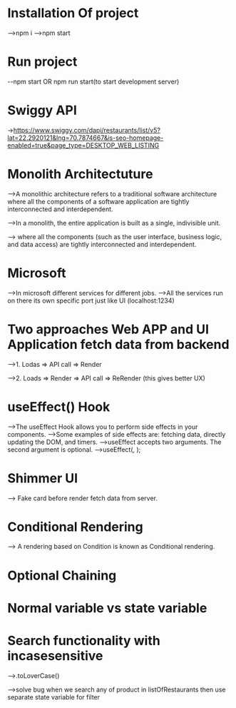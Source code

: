 # Installation Of project
  -->npm i
  -->npm start    

# Run project
  --npm start OR npm run start(to start development server)

# Swiggy API
->https://www.swiggy.com/dapi/restaurants/list/v5?lat=22.2920121&lng=70.7874667&is-seo-homepage-enabled=true&page_type=DESKTOP_WEB_LISTING

# Monolith Architectuture
  -->A monolithic architecture refers to a traditional software architecture where all the components of a software application are tightly interconnected and interdependent. 

  -->In a monolith, the entire application is built as a single, indivisible unit. 

  --> where all the components (such as the user interface, business logic, and data access) are tightly interconnected and interdependent.

# Microsoft
  -->In microsoft different services for different jobs.
  -->All the services run on there its own specific port just like UI (localhost:1234)

# Two approaches Web APP and UI Application fetch data from backend

  -->1. Lodas => API call => Render

  -->2. Loads => Render => API call => ReRender (this gives better UX)

# useEffect()  Hook
 -->The useEffect Hook allows you to perform side effects in your components.
 -->Some examples of side effects are: fetching data, directly updating the DOM, and timers.
 -->useEffect accepts two arguments. The second argument is optional.
 -->useEffect(<callbackFunction>, <dependency>);

# Shimmer UI
  --> Fake card before render fetch data from server.

# Conditional Rendering
  --> A rendering based on Condition is known as Conditional rendering.

# Optional Chaining

# Normal variable vs state variable

# Search functionality with incasesensitive
  -->.toLoverCase()

  -->solve bug when we search any of product in listOfRestaurants then use separate state variable for filter
